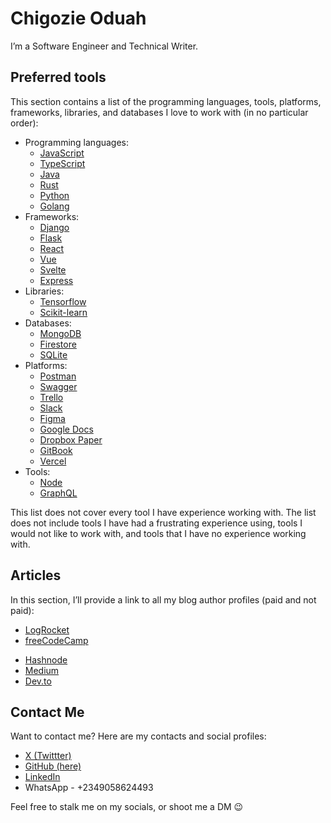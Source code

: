 # Chigozie Oduah
I’m a Software Engineer and Technical Writer.

## Preferred tools

This section contains a list of the programming languages, tools, platforms, frameworks, libraries, and databases I love to work with (in no particular order):

- Programming languages:
    - [JavaScript](https://www.javascript.com)
    - [TypeScript](https://www.typescriptlang.org)
    - [Java](https://www.java.com/en/)
    - [Rust](https://www.rust-lang.org)
    - [Python](https://www.python.org)
    - [Golang](https://go.dev)
- Frameworks:
    - [Django](https://www.djangoproject.com)
    - [Flask](https://flask.palletsprojects.com/en/3.0.x/)
    - [React](https://react.dev)
    - [Vue](https://vuejs.org)
    - [Svelte](https://svelte.dev)
    - [Express](https://expressjs.com)
- Libraries:
    - [Tensorflow](https://www.tensorflow.org)
    - [Scikit-learn](https://scikit-learn.org/stable/)
- Databases:
    - [MongoDB](https://www.mongodb.com)
    - [Firestore](https://firebase.google.com/docs/firestore)
    - [SQLite](https://www.sqlite.org/index.html)
- Platforms:
    - [Postman](https://www.postman.com)
    - [Swagger](https://swagger.io)
    - [Trello](https://trello.com)
    - [Slack](https://slack.com)
    - [Figma](https://www.figma.com/login)
    - [Google Docs](https://www.google.com/docs/about/)
    - [Dropbox Paper](https://www.dropbox.com/paper/home?role=personal)
    - [GitBook](https://www.gitbook.com)
    - [Vercel](https://vercel.com)
- Tools:
    - [Node](https://nodejs.org)
    - [GraphQL](https://graphql.org)

This list does not cover every tool I have experience working with. The list does not include tools I have had a frustrating experience using, tools I would not like to work with, and tools that I have no experience working with.

## Articles

In this section, I’ll provide a link to all my blog author profiles (paid and not paid):

- [LogRocket](https://blog.logrocket.com/author/oduahchigozie/)
- [freeCodeCamp](https://www.freecodecamp.org/news/author/chigozie/)
<!--
- Solace
- Strapi
-->
- [Hashnode](https://ghoulkingr.hashnode.dev/)
- [Medium](https://medium.com/@GhoulKingR)
- [Dev.to](https://dev.to/ghoulkingr)
## Contact Me

Want to contact me? Here are my contacts and social profiles:

- [X (Twittter)](https://x.com/GhoulKingR)
- [GitHub (here)](https://github.com/GhoulKingR)
- [LinkedIn](https://www.linkedin.com/in/chigozie-o)
- WhatsApp - +2349058624493

Feel free to stalk me on my socials, or shoot me a DM 😉

